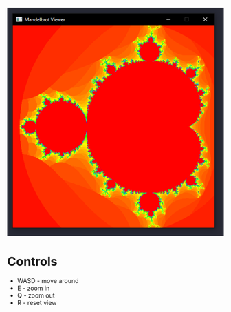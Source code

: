 ![Image of program](images/Example.png)

# Controls

* WASD - move around
* E - zoom in
* Q - zoom out
* R - reset view